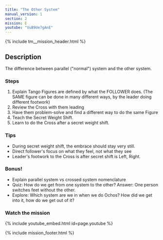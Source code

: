 ```yaml
---
title: "The Other System"
manual_version: 1
section: 2
mission: E
youtube: "VuB9Ue7gAnE"
---
```


{% include tm__mission_header.html %}

## Description

The difference between parallel ("normal") system and the other system.

### Steps

1. Explain Tango Figures are defined by what the FOLLOWER does. (The SAME figure can be done in many different ways, by the leader doing different footwork)
2. Review the Cross with them leading
3. Have them problem-solve and find a different way to do the same Figure
4. Teach the Secret Weight Shift.
5. Learn to do the Cross after a secret weight shift.

### Tips

* During secret weight shift, the embrace should stay very still. 
* Direct follower's focus on what they feel, not what they see
* Leader's footwork to the Cross is after secret shift is Left, Right. 

### Bonus! 

* Explain parallel system vs crossed system nomenclature
* Quiz: How do we get from one system to the other? Answer: One person switches feet without the other. 
* Explore: Which system are we in when we do Ochos? How did we get into it, how do we get out of it? 

### Watch the mission

{% include youtube_embed.html id=page.youtube %}

{% include mission_footer.html %}
